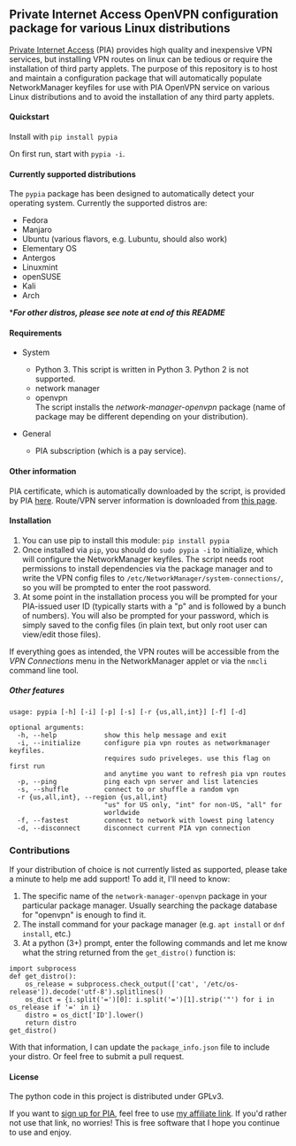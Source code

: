 ## Private Internet Access OpenVPN configuration package for various Linux distributions

[Private Internet Access](https://www.privateinternetaccess.com/pages/buy-vpn/pypia) (PIA) provides high quality and inexpensive VPN services, but installing VPN routes on linux can be tedious or require the installation of third party applets. The purpose of this repository is to host and maintain a configuration package that will automatically populate NetworkManager keyfiles for use with PIA OpenVPN service on various Linux distributions and to avoid the installation of any third party applets.

#### Quickstart
Install with `pip install pypia`

On first run, start with `pypia -i`.

#### Currently supported distributions
The `pypia` package has been designed to automatically detect your operating system. Currently the supported distros are:
* Fedora
* Manjaro
* Ubuntu (various flavors, e.g. Lubuntu, should also work)
* Elementary OS
* Antergos
* Linuxmint
* openSUSE
* Kali
* Arch

****For other distros, please see note at end of this README***

#### Requirements
* System
  * Python 3. This script is written in Python 3. Python 2 is not supported.
  * network manager
  * openvpn  
The script installs the *network-manager-openvpn* package (name of package may be different depending on your distribution).

* General
  * PIA subscription (which is a pay service).

#### Other information
PIA certificate, which is automatically downloaded by the script, is provided by PIA [here](https://www.privateinternetaccess.com/openvpn/ca.crt).
Route/VPN server information is downloaded from [this page](https://www.privateinternetaccess.com/vpninfo/servers).

#### Installation
1. You can use pip to install this module:
`pip install pypia`
2. Once installed via `pip`, you should do `sudo pypia -i` to initialize, which will configure the NetworkManager keyfiles. The script needs root permissions to install dependencies via the package manager and to write the VPN config files to `/etc/NetworkManager/system-connections/`, so you will be prompted to enter the root password.
3. At some point in the installation process you will be prompted for your PIA-issued user ID (typically starts with a "p" and is followed by a bunch of numbers). You will also be prompted for your password, which is simply saved to the config files (in plain text, but only root user can view/edit those files).

If everything goes as intended, the VPN routes will be accessible from the *VPN Connections* menu in the NetworkManager applet or via the `nmcli` command line tool.

##### Other features

    usage: pypia [-h] [-i] [-p] [-s] [-r {us,all,int}] [-f] [-d]

    optional arguments:
      -h, --help            show this help message and exit
      -i, --initialize      configure pia vpn routes as networkmanager keyfiles.
                            requires sudo priveleges. use this flag on first run
                            and anytime you want to refresh pia vpn routes
      -p, --ping            ping each vpn server and list latencies
      -s, --shuffle         connect to or shuffle a random vpn
      -r {us,all,int}, --region {us,all,int}
                            "us" for US only, "int" for non-US, "all" for
                            worldwide
      -f, --fastest         connect to network with lowest ping latency
      -d, --disconnect      disconnect current PIA vpn connection

### Contributions
If your distribution of choice is not currently listed as supported, please take a minute to help me add support! To add it, I'll need to know:

1. The specific name of the `network-manager-openvpn` package in your particular package manager. Usually searching the package database for "openvpn" is enough to find it.
2. The install command for your package manager (e.g. `apt install` or `dnf install`, etc.)
3. At a python (3+) prompt, enter the following commands and let me know what the string returned from the `get_distro()` function is:
```
import subprocess
def get_distro():
    os_release = subprocess.check_output(['cat', '/etc/os-release']).decode('utf-8').splitlines()
    os_dict = {i.split('=')[0]: i.split('=')[1].strip('"') for i in os_release if '=' in i}
    distro = os_dict['ID'].lower()
    return distro
get_distro()
```
With that information, I can update the `package_info.json` file to include your distro. Or feel free to submit a pull request.

#### License
The python code in this project is distributed under GPLv3.

If you want to [sign up for PIA](https://www.privateinternetaccess.com/pages/buy-vpn/pypia), feel free to use [my affiliate link](https://www.privateinternetaccess.com/pages/buy-vpn/pypia). If you'd rather not use that link, no worries! This is free software that I hope you continue to use and enjoy.

